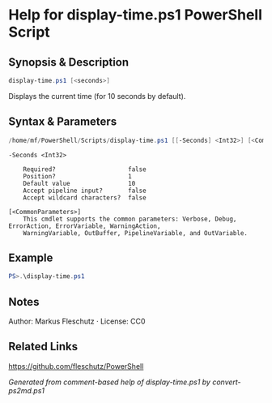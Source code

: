 # Help for display-time.ps1 PowerShell Script

## Synopsis & Description
```powershell
display-time.ps1 [<seconds>]
```

Displays the current time (for 10 seconds by default).

## Syntax & Parameters
```powershell
/home/mf/PowerShell/Scripts/display-time.ps1 [[-Seconds] <Int32>] [<CommonParameters>]
```

```
-Seconds <Int32>
    
    Required?                    false
    Position?                    1
    Default value                10
    Accept pipeline input?       false
    Accept wildcard characters?  false
```

```
[<CommonParameters>]
    This cmdlet supports the common parameters: Verbose, Debug, ErrorAction, ErrorVariable, WarningAction, 
    WarningVariable, OutBuffer, PipelineVariable, and OutVariable.
```

## Example
```powershell
PS>.\display-time.ps1
```


## Notes
Author: Markus Fleschutz · License: CC0

## Related Links
https://github.com/fleschutz/PowerShell

*Generated from comment-based help of display-time.ps1 by convert-ps2md.ps1*
